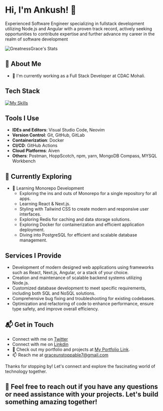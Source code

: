 # Hi, I'm Ankush! 👋

 Experienced Software Engineer specializing in fullstack development utilizing Node.js and Angular with a proven track record, actively seeking opportunities to contribute expertise and further advance my career in the realm of software development

![GreatnessGrace's Stats](https://github-readme-stats.vercel.app/api?username=GreatnessGrace&theme=vue-dark&show_icons=true&hide_border=true&count_private=true)

## 🚀 About Me

- 🔭 I'm currently working as a Full Stack Developer at CDAC Mohali.

## Tech Stack
<p align="center">
 
[![My Skills](https://skillicons.dev/icons?i=js,nodejs,ts,express,angular,react,html,css,bootstrap,scss,tailwind,mysql,mongodb,elasticsearch,redis&perline=5)](https://skillicons.dev)

</p>


## Tools I Use

- **IDEs and Editors**: Visual Studio Code, Neovim
- **Version Control**: Git, GitHub, GitLab
- **Containerization**: Docker
- **CI/CD**:  GitHub Actions
- **Cloud Platforms**: Aiven
- **Others**: Postman, HoppScotch, npm, yarn, MongoDB Compass, MYSQL Workbench 
  
## 🌱 Currently Exploring

- 🚀 Learning Monorepo Development
  - Exploring the ins and outs of Monorepo for a single repository for all apps.
  - Learning React & Next.js.
  - Styling with Tailwind CSS to create modern and responsive user interfaces.
  - Exploring Redis for caching and data storage solutions.
  - Exploring Docker for containerization and efficient application deployment.
  - Diving into PostgreSQL for efficient and scalable database management.

## Services I Provide

- Development of modern designed web applications using frameworks such as React, Next.js, Angular, or a stack of your choice.
- Creation and maintenance of scalable backend systems utilizing Node.js.
- Customized database development to meet specific requirements, including both SQL and NoSQL solutions.
- Comprehensive bug fixing and troubleshooting for existing codebases.
- Optimization and refactoring of code to enhance performance, ensure type safety, and improve overall efficiency.

## 📬 Get in Touch

- Connect with me on [Twitter](https://x.com/GraceAnkush)
- Connect with me on [Linkdin](https://linkedin.com/in/grace777/)
- 💼 Check out my portfolio and projects at [My Portfolio Link](https://63263795748e56241f18cf8b--zippy-kulfi-0bcb40.netlify.app/).
- 📫 Reach me at graceunstoppable7@gmail.com

Thanks for stopping by! Let's connect and explore the fascinating world of technology together. 

## 🚀 Feel free to reach out if you have any questions or need assistance with your projects. Let's build something amazing together!
